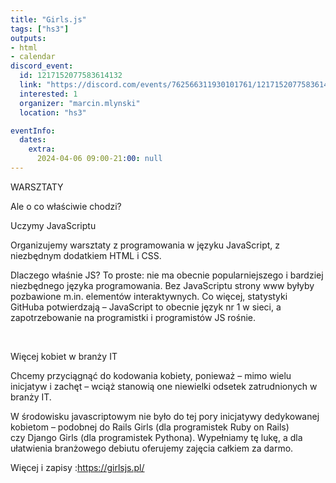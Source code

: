 ```yaml
---
title: "Girls.js"
tags: ["hs3"]
outputs:
- html
- calendar
discord_event:
  id: 1217152077583614132
  link: "https://discord.com/events/762566311930101761/1217152077583614132"
  interested: 1
  organizer: "marcin.mlynski"
  location: "hs3"

eventInfo:
  dates:
    extra:
      2024-04-06 09:00-21:00: null
---
```

WARSZTATY

Ale o co właściwie chodzi?

Uczymy JavaScriptu

Organizujemy warsztaty z programowania w języku JavaScript, z niezbędnym dodatkiem HTML i CSS.

Dlaczego właśnie JS? To proste: nie ma obecnie popularniejszego i bardziej niezbędnego języka programowania. Bez JavaScriptu strony www byłyby pozbawione m.in. elementów interaktywnych. Co więcej, statystyki GitHuba potwierdzają – JavaScript to obecnie język nr 1 w sieci, a zapotrzebowanie na programistki i programistów JS rośnie.

 

Więcej kobiet w branży IT

Chcemy przyciągnąć do kodowania kobiety, ponieważ – mimo wielu inicjatyw i zachęt – wciąż stanowią one niewielki odsetek zatrudnionych w branży IT.

W środowisku javascriptowym nie było do tej pory inicjatywy dedykowanej kobietom – podobnej do Rails Girls (dla programistek Ruby on Rails) czy Django Girls (dla programistek Pythona). Wypełniamy tę lukę, a dla ułatwienia branżowego debiutu oferujemy zajęcia całkiem za darmo.


Więcej i zapisy :https://girlsjs.pl/
